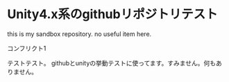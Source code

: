# Unity4.x系のgithubリポジトリテスト

this is my sandbox repository. no useful item here.

コンフリクト1

テストテスト。
githubとunityの挙動テストに使ってます。すみません。何もありません。
